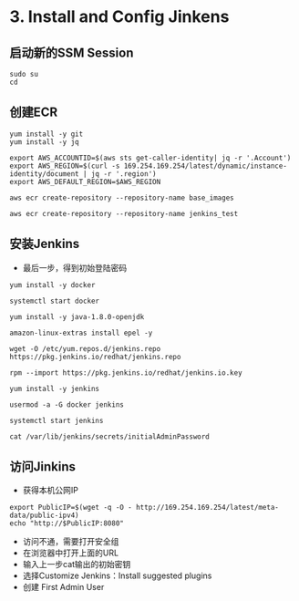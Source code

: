 
# 3. Install and Config Jinkens

## 启动新的SSM Session
```
sudo su
cd
```

## 创建ECR
```
yum install -y git
yum install -y jq

export AWS_ACCOUNTID=$(aws sts get-caller-identity| jq -r '.Account')
export AWS_REGION=$(curl -s 169.254.169.254/latest/dynamic/instance-identity/document | jq -r '.region')
export AWS_DEFAULT_REGION=$AWS_REGION

aws ecr create-repository --repository-name base_images

aws ecr create-repository --repository-name jenkins_test
```

## 安装Jenkins
- 最后一步，得到初始登陆密码
```
yum install -y docker

systemctl start docker

yum install -y java-1.8.0-openjdk

amazon-linux-extras install epel -y

wget -O /etc/yum.repos.d/jenkins.repo https://pkg.jenkins.io/redhat/jenkins.repo

rpm --import https://pkg.jenkins.io/redhat/jenkins.io.key

yum install -y jenkins

usermod -a -G docker jenkins

systemctl start jenkins

cat /var/lib/jenkins/secrets/initialAdminPassword
```

## 访问Jinkins
- 获得本机公网IP
```
export PublicIP=$(wget -q -O - http://169.254.169.254/latest/meta-data/public-ipv4)
echo "http://$PublicIP:8080"
```
- 访问不通，需要打开安全组
- 在浏览器中打开上面的URL
- 输入上一步cat输出的初始密钥
- 选择Customize Jenkins：Install suggested plugins
- 创建 First Admin User




